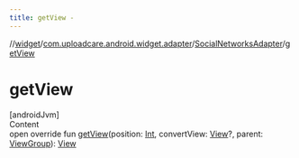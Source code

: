 ```yaml
---
title: getView -
---
```

//[widget](../../index.md)/[com.uploadcare.android.widget.adapter](../index.md)/[SocialNetworksAdapter](index.md)/[getView](get-view.md)



# getView  
[androidJvm]  
Content  
open override fun [getView](get-view.md)(position: [Int](https://kotlinlang.org/api/latest/jvm/stdlib/kotlin/-int/index.html), convertView: [View](https://developer.android.com/reference/kotlin/android/view/View.html)?, parent: [ViewGroup](https://developer.android.com/reference/kotlin/android/view/ViewGroup.html)): [View](https://developer.android.com/reference/kotlin/android/view/View.html)  



